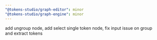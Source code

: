 ```yaml
---
"@tokens-studio/graph-editor": minor
"@tokens-studio/graph-engine": minor
---
```


add ungroup node, add select single token node, fix input issue on group and extract tokens
